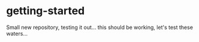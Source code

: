 # getting-started
Small new repository, testing it out...
this should be working, let's test these waters...
